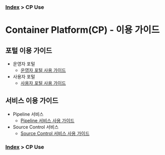 ### [Index](https://github.com/PaaS-TA/Guide/tree/working-new-template) > CP Use
# Container Platform(CP) - 이용 가이드

## 포털 이용 가이드
- 운영자 포털
  + [운영자 포털 사용 가이드](https://github.com/PaaS-TA/paas-ta-container-platform/blob/master/use-guide/portal/container-platform-admin-guide.md)
- 사용자 포털
  + [사용자 포털 사용 가이드](https://github.com/PaaS-TA/paas-ta-container-platform/blob/master/use-guide/portal/container-platform-user-guide.md) 

## 서비스 이용 가이드
- Pipeline 서비스
  + [Pipeline 서비스 사용 가이드](https://github.com/PaaS-TA/paas-ta-container-platform/blob/master/use-guide/portal/paas-ta-container-platform-admin-guide.md)
- Source Control 서비스
  + [Source Control 서비스 사용 가이드](https://github.com/PaaS-TA/paas-ta-container-platform/blob/master/use-guide/portal/paas-ta-container-platform-admin-guide.md)

### [Index](https://github.com/PaaS-TA/Guide/tree/working-new-template) > CP Use